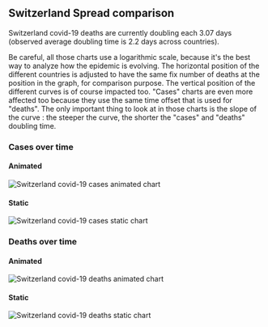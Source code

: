 ## Switzerland Spread comparison 

Switzerland covid-19 deaths are currently doubling each 3.07 days (observed average doubling time is 2.2 days across countries).



Be careful, all those charts use a logarithmic scale, because it's the best way to analyze how the epidemic is evolving. 
The horizontal position of the different countries is adjusted to have the same fix number of deaths at the position in the graph, for comparison purpose.
The vertical position of the different curves is of course impacted too.
"Cases" charts are even more affected too because they use the same time offset that is used for "deaths".
The only important thing to look at in those charts is the slope of the curve : the steeper the curve, the shorter the "cases" and "deaths" doubling time.


 
### Cases over time
 
#### Animated
![Switzerland covid-19 cases animated chart](https://raw.githubusercontent.com/madlag/coronavirus_study/master/notebooks/graphs/2020-03-20/countries/Switzerland/2020-03-20_Switzerland_deaths.gif "Switzerland covid-19 cases animated chart")   
 
#### Static
![Switzerland covid-19 cases static chart](https://raw.githubusercontent.com/madlag/coronavirus_study/master/notebooks/graphs/2020-03-20/countries/Switzerland/2020-03-20_Switzerland_deaths.png "Switzerland covid-19 cases static chart")   

 
### Deaths over time
 
#### Animated
![Switzerland covid-19 deaths animated chart](https://raw.githubusercontent.com/madlag/coronavirus_study/master/notebooks/graphs/2020-03-20/countries/Switzerland/2020-03-20_Switzerland_deaths.gif "Switzerland covid-19 deaths animated chart")   
 
#### Static
![Switzerland covid-19 deaths static chart](https://raw.githubusercontent.com/madlag/coronavirus_study/master/notebooks/graphs/2020-03-20/countries/Switzerland/2020-03-20_Switzerland_deaths.png "Switzerland covid-19 deaths static chart")   

